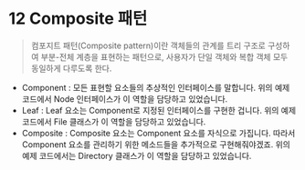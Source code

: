 # 12 Composite 패턴

> 컴포지트 패턴(Composite pattern)이란 객체들의 관계를 트리 구조로 구성하여 부분-전체 계층을 표현하는 패턴으로, 사용자가 단일 객체와 복합 객체 모두 동일하게 다루도록 한다.


* Component : 모든 표현할 요소들의 추상적인 인터페이스를 말합니다. 위의 예제 코드에서 Node 인터페이스가 이 역할을 담당하고 있었습니다.
* Leaf : Leaf 요소는 Component로 지정된 인터페이스를 구현한 겁니다. 위의 예제 코드에서 File 클래스가 이 역할을 담당하고 있었습니다.
* Composite : Composite 요소는 Component 요소를 자식으로 가집니다. 따라서 Component 요소를 관리하기 위한 메소드들을 추가적으로 구현해줘야겠죠. 위의 예제 코드에서는 Directory 클래스가 이 역할을 담당하고 있었습니다. 

